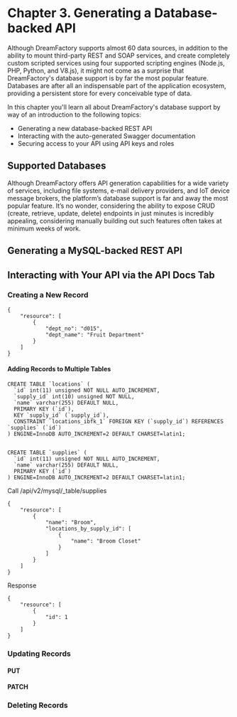 # Chapter 3. Generating a Database-backed API

Although DreamFactory supports almost 60 data sources, in addition to the ability to mount third-party REST and SOAP services, and create completely custom scripted services using four supported scripting engines (Node.js, PHP, Python, and V8.js), it might not come as a surprise that DreamFactory's database support is by far the most popular feature. Databases are after all an indispensable part of the application ecosystem, providing a persistent store for every conceivable type of data.

In this chapter you'll learn all about DreamFactory's database support by way of an introduction to the following topics:

* Generating a new database-backed REST API
* Interacting with the auto-generated Swagger documentation
* Securing access to your API using API keys and roles

## Supported Databases

Although DreamFactory offers API generation capabilities for a wide variety of services, including file systems, e-mail delivery providers, and IoT device message brokers, the platform’s database support is far and away the most popular feature. It’s no wonder, considering the ability to expose CRUD (create, retrieve, update, delete) endpoints in just minutes is incredibly appealing, considering manually building out such features often takes at minimum weeks of work.

## Generating a MySQL-backed REST API



## Interacting with Your API via the API Docs Tab


### Creating a New Record

	{
		"resource": [
			{
				"dept_no": "d015",
				"dept_name": "Fruit Department"
			}
		]
	}

#### Adding Records to Multiple Tables

	CREATE TABLE `locations` (
	  `id` int(11) unsigned NOT NULL AUTO_INCREMENT,
	  `supply_id` int(10) unsigned NOT NULL,
	  `name` varchar(255) DEFAULT NULL,
	  PRIMARY KEY (`id`),
	  KEY `supply_id` (`supply_id`),
	  CONSTRAINT `locations_ibfk_1` FOREIGN KEY (`supply_id`) REFERENCES `supplies` (`id`)
	) ENGINE=InnoDB AUTO_INCREMENT=2 DEFAULT CHARSET=latin1;


	CREATE TABLE `supplies` (
	  `id` int(11) unsigned NOT NULL AUTO_INCREMENT,
	  `name` varchar(255) DEFAULT NULL,
	  PRIMARY KEY (`id`)
	) ENGINE=InnoDB AUTO_INCREMENT=2 DEFAULT CHARSET=latin1;

Call /api/v2/mysql/_table/supplies

	{
	    "resource": [
	        {
	            "name": "Broom",
	            "locations_by_supply_id": [
	                {    
	                    "name": "Broom Closet"
	                }
	            ]
	        }
	    ]
	}

Response

	{
		"resource": [
			{
				"id": 1
			}
		]
	}



### Updating Records

#### PUT

#### PATCH

### Deleting Records
